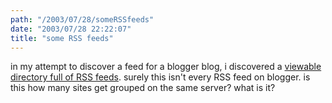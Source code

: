 ```yaml
---
path: "/2003/07/28/someRSSfeeds" 
date: "2003/07/28 22:22:07" 
title: "some RSS feeds" 
---
```

<p>in my attempt to discover a feed for a blogger blog, i discovered a <a href="http://yardley.blogspot.com/rss/">viewable directory full of RSS feeds</a>. surely this isn't every RSS feed on blogger. is this how many sites get grouped on the same server? what is it?</p>